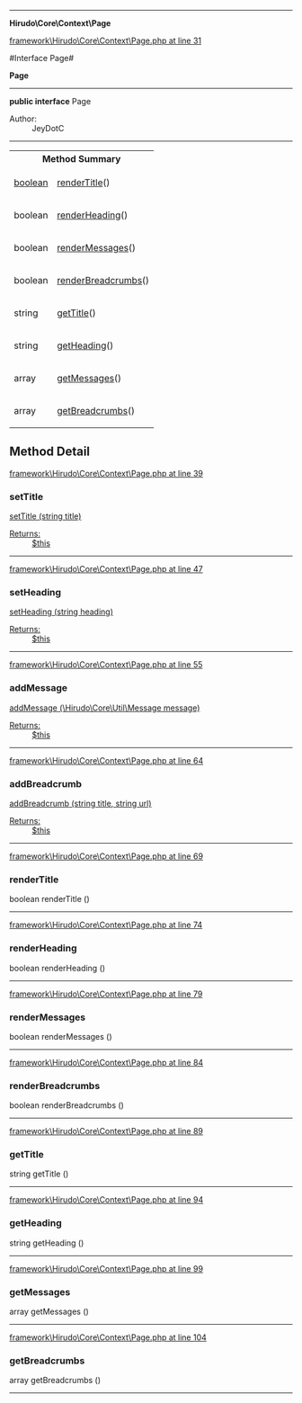 

- - -

**Hirudo\Core\Context\Page**


<a href="https://github.com/JeyDotC/Hirudo/blob/master/framework/Hirudo/Core/Context/Page.php#L31" target='_blank'>framework\Hirudo\Core\Context\Page.php at line 31</a>

#Interface Page#

**Page**




- - -

<p><strong>public  interface</strong> <span>Page</span></p>

<div class="comment" id="overview_description"><p></p></div>

<dl>
<dt>Author:</dt>
<dd>JeyDotC</dd>
</dl>


<hr />

<table id="summary_method">
<tr><th colspan="2">Method Summary</th></tr>
<tr>
<td><span class='k'></span> <span class='nx'><a href='https://github.com/JeyDotC/Hirudo-docs/blob/master/Hirudo/Core/Context/Page.md>Page</a></span></td>
<td class="description"><p class="name"><a href="#settitle">setTitle</a>(string title)</p><p class="description"></p></td>
</tr>
<tr>
<td><span class='k'></span> <span class='nx'><a href='https://github.com/JeyDotC/Hirudo-docs/blob/master/Hirudo/Core/Context/Page.md>Page</a></span></td>
<td class="description"><p class="name"><a href="#setheading">setHeading</a>(string heading)</p><p class="description"></p></td>
</tr>
<tr>
<td><span class='k'></span> <span class='nx'><a href='https://github.com/JeyDotC/Hirudo-docs/blob/master/Hirudo/Core/Context/Page.md>Page</a></span></td>
<td class="description"><p class="name"><a href="#addmessage">addMessage</a>(\Hirudo\Core\Util\Message message)</p><p class="description"></p></td>
</tr>
<tr>
<td><span class='k'></span> <span class='nx'><a href='https://github.com/JeyDotC/Hirudo-docs/blob/master/Hirudo/Core/Context/Page.md>Page</a></span></td>
<td class="description"><p class="name"><a href="#addbreadcrumb">addBreadcrumb</a>(string title, string url)</p><p class="description"></p></td>
</tr>
<tr>
<td><span class='k'></span> <span class='nx'>boolean</span></td>
<td class="description"><p class="name"><a href="#rendertitle">renderTitle</a>()</p><p class="description"></p></td>
</tr>
<tr>
<td><span class='k'></span> <span class='nx'>boolean</span></td>
<td class="description"><p class="name"><a href="#renderheading">renderHeading</a>()</p><p class="description"></p></td>
</tr>
<tr>
<td><span class='k'></span> <span class='nx'>boolean</span></td>
<td class="description"><p class="name"><a href="#rendermessages">renderMessages</a>()</p><p class="description"></p></td>
</tr>
<tr>
<td><span class='k'></span> <span class='nx'>boolean</span></td>
<td class="description"><p class="name"><a href="#renderbreadcrumbs">renderBreadcrumbs</a>()</p><p class="description"></p></td>
</tr>
<tr>
<td><span class='k'></span> <span class='nx'>string</span></td>
<td class="description"><p class="name"><a href="#gettitle">getTitle</a>()</p><p class="description"></p></td>
</tr>
<tr>
<td><span class='k'></span> <span class='nx'>string</span></td>
<td class="description"><p class="name"><a href="#getheading">getHeading</a>()</p><p class="description"></p></td>
</tr>
<tr>
<td><span class='k'></span> <span class='nx'>array<Message></span></td>
<td class="description"><p class="name"><a href="#getmessages">getMessages</a>()</p><p class="description"></p></td>
</tr>
<tr>
<td><span class='k'></span> <span class='nx'>array<Breadcrumb></span></td>
<td class="description"><p class="name"><a href="#getbreadcrumbs">getBreadcrumbs</a>()</p><p class="description"></p></td>
</tr>
</table>

<h2 id="detail_method">Method Detail</h2>

<a href="https://github.com/JeyDotC/Hirudo/blob/master/framework/Hirudo/Core/Context/Page.php#L39" target='_blank'>framework\Hirudo\Core\Context\Page.php at line 39</a>

<h3 id="setTitle()">setTitle</h3>
<span class='k'></span> <span class='nx'><a href='https://github.com/JeyDotC/Hirudo-docs/blob/master/Hirudo/Core/Context/Page.md>Page</a></span> <span class='nf'>setTitle</span> (string title)

<div class="details">
<p></p><dl>
<dt>Returns:</dt>
<dd>$this</dd>
</dl>

</div>

- - -


<a href="https://github.com/JeyDotC/Hirudo/blob/master/framework/Hirudo/Core/Context/Page.php#L47" target='_blank'>framework\Hirudo\Core\Context\Page.php at line 47</a>

<h3 id="setHeading()">setHeading</h3>
<span class='k'></span> <span class='nx'><a href='https://github.com/JeyDotC/Hirudo-docs/blob/master/Hirudo/Core/Context/Page.md>Page</a></span> <span class='nf'>setHeading</span> (string heading)

<div class="details">
<p></p><dl>
<dt>Returns:</dt>
<dd>$this</dd>
</dl>

</div>

- - -


<a href="https://github.com/JeyDotC/Hirudo/blob/master/framework/Hirudo/Core/Context/Page.php#L55" target='_blank'>framework\Hirudo\Core\Context\Page.php at line 55</a>

<h3 id="addMessage()">addMessage</h3>
<span class='k'></span> <span class='nx'><a href='https://github.com/JeyDotC/Hirudo-docs/blob/master/Hirudo/Core/Context/Page.md>Page</a></span> <span class='nf'>addMessage</span> (\Hirudo\Core\Util\Message message)

<div class="details">
<p></p><dl>
<dt>Returns:</dt>
<dd>$this</dd>
</dl>

</div>

- - -


<a href="https://github.com/JeyDotC/Hirudo/blob/master/framework/Hirudo/Core/Context/Page.php#L64" target='_blank'>framework\Hirudo\Core\Context\Page.php at line 64</a>

<h3 id="addBreadcrumb()">addBreadcrumb</h3>
<span class='k'></span> <span class='nx'><a href='https://github.com/JeyDotC/Hirudo-docs/blob/master/Hirudo/Core/Context/Page.md>Page</a></span> <span class='nf'>addBreadcrumb</span> (string title, string url)

<div class="details">
<p></p><dl>
<dt>Returns:</dt>
<dd>$this</dd>
</dl>

</div>

- - -


<a href="https://github.com/JeyDotC/Hirudo/blob/master/framework/Hirudo/Core/Context/Page.php#L69" target='_blank'>framework\Hirudo\Core\Context\Page.php at line 69</a>

<h3 id="renderTitle()">renderTitle</h3>
<span class='k'></span> <span class='nx'>boolean</span> <span class='nf'>renderTitle</span> ()

<div class="details">
<p></p>
</div>

- - -


<a href="https://github.com/JeyDotC/Hirudo/blob/master/framework/Hirudo/Core/Context/Page.php#L74" target='_blank'>framework\Hirudo\Core\Context\Page.php at line 74</a>

<h3 id="renderHeading()">renderHeading</h3>
<span class='k'></span> <span class='nx'>boolean</span> <span class='nf'>renderHeading</span> ()

<div class="details">
<p></p>
</div>

- - -


<a href="https://github.com/JeyDotC/Hirudo/blob/master/framework/Hirudo/Core/Context/Page.php#L79" target='_blank'>framework\Hirudo\Core\Context\Page.php at line 79</a>

<h3 id="renderMessages()">renderMessages</h3>
<span class='k'></span> <span class='nx'>boolean</span> <span class='nf'>renderMessages</span> ()

<div class="details">
<p></p>
</div>

- - -


<a href="https://github.com/JeyDotC/Hirudo/blob/master/framework/Hirudo/Core/Context/Page.php#L84" target='_blank'>framework\Hirudo\Core\Context\Page.php at line 84</a>

<h3 id="renderBreadcrumbs()">renderBreadcrumbs</h3>
<span class='k'></span> <span class='nx'>boolean</span> <span class='nf'>renderBreadcrumbs</span> ()

<div class="details">
<p></p>
</div>

- - -


<a href="https://github.com/JeyDotC/Hirudo/blob/master/framework/Hirudo/Core/Context/Page.php#L89" target='_blank'>framework\Hirudo\Core\Context\Page.php at line 89</a>

<h3 id="getTitle()">getTitle</h3>
<span class='k'></span> <span class='nx'>string</span> <span class='nf'>getTitle</span> ()

<div class="details">
<p></p>
</div>

- - -


<a href="https://github.com/JeyDotC/Hirudo/blob/master/framework/Hirudo/Core/Context/Page.php#L94" target='_blank'>framework\Hirudo\Core\Context\Page.php at line 94</a>

<h3 id="getHeading()">getHeading</h3>
<span class='k'></span> <span class='nx'>string</span> <span class='nf'>getHeading</span> ()

<div class="details">
<p></p>
</div>

- - -


<a href="https://github.com/JeyDotC/Hirudo/blob/master/framework/Hirudo/Core/Context/Page.php#L99" target='_blank'>framework\Hirudo\Core\Context\Page.php at line 99</a>

<h3 id="getMessages()">getMessages</h3>
<span class='k'></span> <span class='nx'>array<Message></span> <span class='nf'>getMessages</span> ()

<div class="details">
<p></p>
</div>

- - -


<a href="https://github.com/JeyDotC/Hirudo/blob/master/framework/Hirudo/Core/Context/Page.php#L104" target='_blank'>framework\Hirudo\Core\Context\Page.php at line 104</a>

<h3 id="getBreadcrumbs()">getBreadcrumbs</h3>
<span class='k'></span> <span class='nx'>array<Breadcrumb></span> <span class='nf'>getBreadcrumbs</span> ()

<div class="details">
<p></p>
</div>

- - -

